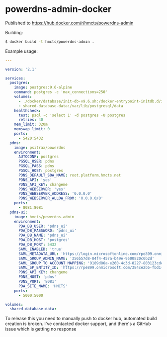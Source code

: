 # powerdns-admin-docker

Published to https://hub.docker.com/r/hmcts/powerdns-admin

Building:
```bash
$ docker build -t hmcts/powerdns-admin .
```

Example usage:
```yaml
---

version: '2.1'

services:
  postgres:
    image: postgres:9.6-alpine
    command: postgres -c 'max_connections=250'
    volumes:
      - ./docker/database/init-db-v9.6.sh:/docker-entrypoint-initdb.d/init-db.sh
      - shared-database-data:/var/lib/postgresql/data
    healthcheck:
      test: psql -c 'select 1' -d postgres -U postgres
      retries: 40
    mem_limit: 320m
    memswap_limit: 0
    ports:
      - 5420:5432
  pdns:
    image: psitrax/powerdns
    environment: 
      AUTOCONF: postgres
      PGSQL_USER: pdns
      PGSQL_PASS: pdns
      PGSQL_HOST: postgres
      PDNS_DEFAULT_SOA_NAME: root.platform.hmcts.net
      PDNS_API: 'yes'
      PDNS_API_KEY: changeme
      PDNS_WEBSERVER: 'yes'
      PDNS_WEBSERVER_ADDRESS: '0.0.0.0'
      PDNS_WEBSERVER_ALLOW_FROM: '0.0.0.0/0'
    ports:
      - 8081:8081
  pdns-ui:
    image: hmcts/powerdns-admin
    environment: 
      PDA_DB_USER: 'pdns_ui'
      PDA_DB_PASSWORD: 'pdns_ui'
      PDA_DB_NAME: 'pdns_ui'
      PDA_DB_HOST: 'postgres'
      PDA_DB_PORT: 5432
      SAML_ENABLED: 'true'
      SAML_METADATA_URL: 'https://login.microsoftonline.com/rpe899.onmicrosoft.com/FederationMetadata/2007-06/FederationMetadata.xml'
      SAML_GROUP_ADMIN_NAME: '356b57d8-84f4-457a-b49e-9500820c0b2d'
      SAML_GROUP_TO_ACCOUNT_MAPPING: '9189d86a-e260-4c3d-8227-803123cdce84=cnp'
      SAML_SP_ENTITY_ID: 'https://rpe899.onmicrosoft.com/384ce2b5-fbd1-43db-9621-80394401edfb'
      PDNS_API_KEY: changeme
      PDNS_HOST: 'pdns'
      PDNS_PORT: '8081'
      PDA_SITE_NAME: 'HMCTS'
    ports: 
      - 5000:5000

volumes:
  shared-database-data:  
```

To release this you need to manually push to docker hub, automated build creation is broken.
I've contacted docker support, and there's a GitHub issue which is getting no response

